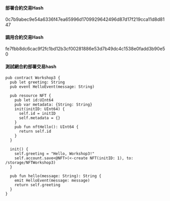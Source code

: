 #### 部署合約交易Hash
0c7b9abec9e54a6336f47ea65996d1709929642496d87d17f219cca11d8d8147

#### 調用合約交易Hash
fe7fbb8dc6cac9f2fc1bd12b3cf00281886e53d7b49dc4c1538e0fadd3b90e50

#### 測試網合約部署交易hash
```
pub contract Workshop3 {
  pub let greeting: String
  pub event HelloEvent(message: String)

  pub resource NFT {
    pub let id:UInt64
    pub var metadata: {String: String}
    init(initID: UInt64) {
      self.id = initID
      self.metadata = {}
    }
    pub fun nftHello(): UInt64 {
      return self.id
    }
  }

  init() {
    self.greeting = "Hello, Workshop3!"
    self.account.save<@NFT>(<-create NFT(initID: 1), to: /storage/NFTWorkshop3)
  }

  pub fun hello(message: String): String {
    emit HelloEvent(message: message)
    return self.greeting
  }
}
```